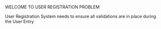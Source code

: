 WELCOME TO USER REGISTRATION PROBLEM


User Registration System needs to ensure all validations are in place during the User Entry
